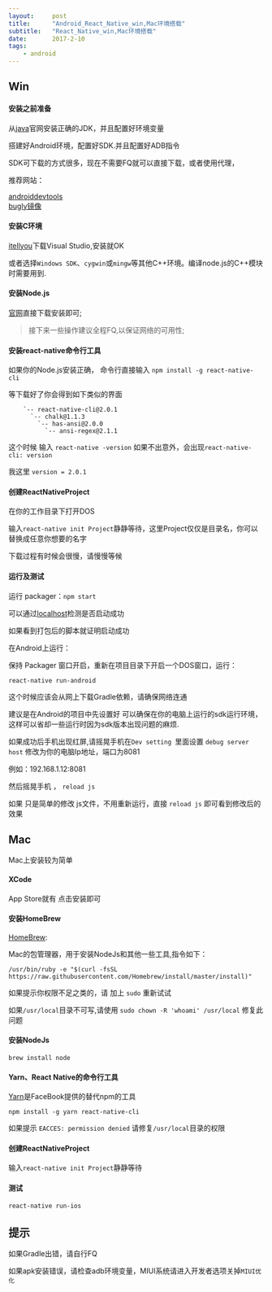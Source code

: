 ```yaml
---
layout:     post
title:      "Android_React_Native_win,Mac环境搭载"
subtitle:   "React_Native_win,Mac环境搭载"
date:       2017-2-10
tags:
    - android
---
```


## Win

#### 安装之前准备


从[java](http://www.oracle.com/technetwork/java/javase/downloads/index-jsp-138363.html)官网安装正确的JDK，并且配置好环境变量<br>

搭建好Android环境，配置好SDK.并且配置好ADB指令

SDK可下载的方式很多，现在不需要FQ就可以直接下载，或者使用代理，<br>

推荐网站：

[androiddevtools](http://androiddevtools.cn/)<br>
[bugly镜像](http://android-mirror.bugly.qq.com:8080/include/usage.html)<br>


#### 安装C环境

[itellyou](http://msdn.itellyou.cn/)下载Visual Studio,安装就OK<br>

或者选择`Windows SDK`、`cygwin`或`mingw`等其他C++环境。编译node.js的C++模块时需要用到.

#### 安装Node.js

[官网](https://nodejs.org/en/)直接下载安装即可;


>接下来一些操作建议全程FQ,以保证网络的可用性;

#### 安装react-native命令行工具

如果你的Node.js安装正确， 命令行直接输入 `npm install -g react-native-cli`

等下载好了你会得到如下类似的界面

		`-- react-native-cli@2.0.1
		  `-- chalk@1.1.3
		    `-- has-ansi@2.0.0
		      `-- ansi-regex@2.1.1

这个时候 输入 `react-native -version` 如果不出意外，会出现`react-native-cli: version`<br>

我这里 `version = 2.0.1`

#### 创建ReactNativeProject


在你的工作目录下打开DOS<br>

输入`react-native init Project`静静等待，这里Project仅仅是目录名，你可以替换成任意你想要的名字<br>

下载过程有时候会很慢，请慢慢等候


#### 运行及测试


运行 packager：`npm start`<br>

可以通过[localhost](http://localhost:8081/index.android.bundle?platform=android)检测是否启动成功<br>

如果看到打包后的脚本就证明启动成功<br>

在Android上运行：<br>

保持 Packager 窗口开启，重新在项目目录下开启一个DOS窗口，运行：

`react-native run-android`

这个时候应该会从网上下载Gradle依赖，请确保网络连通<br>

建议是在Android的项目中先设置好 可以确保在你的电脑上运行的sdk运行环境，这样可以省却一些运行时因为sdk版本出现问题的麻烦. <br>


如果成功后手机出现红屏,请摇晃手机在`Dev setting `里面设置 `debug server host` 修改为你的电脑Ip地址，端口为8081

例如：192.168.1.12:8081<br>

然后摇晃手机 ， `reload js`

如果 只是简单的修改 js文件，不用重新运行，直接 `reload js`  即可看到修改后的效果



## Mac

Mac上安装较为简单<br>

#### XCode

App Store就有 点击安装即可

#### 安装HomeBrew

[HomeBrew](http://brew.sh/index_zh-cn.html): 

Mac的包管理器，用于安装NodeJs和其他一些工具,指令如下：

    /usr/bin/ruby -e "$(curl -fsSL https://raw.githubusercontent.com/Homebrew/install/master/install)"

如果提示你权限不足之类的，请 加上 `sudo` 重新试试<br>

如果`/usr/local`目录不可写,请使用 `sudo chown -R 'whoami' /usr/local` 修复此问题<br>

#### 安装NodeJs

`brew install node`

#### Yarn、React Native的命令行工具

[Yarn](https://yarnpkg.com/lang/en/)是FaceBook提供的替代npm的工具

`npm install -g yarn react-native-cli`

如果提示 `EACCES: permission denied` 请修复`/usr/local`目录的权限



#### 创建ReactNativeProject

输入`react-native init Project`静静等待


#### 测试 

`react-native run-ios`

## 提示

如果Gradle出错，请自行FQ<br>

如果apk安装错误，请检查adb环境变量，MIUI系统请进入开发者选项关掉`MIUI优化`
